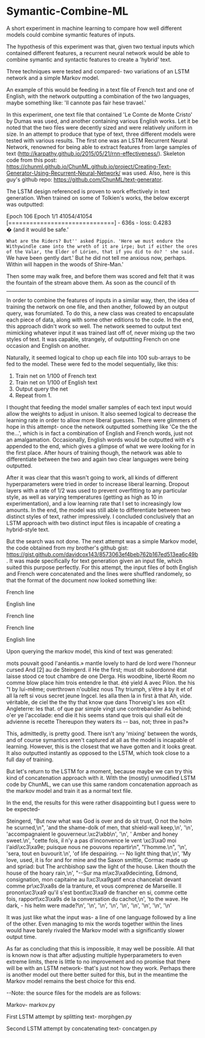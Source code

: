 # Symantic-Combine-ML
A short experiment in machine learning to compare how well different models could combine symantic features of inputs.

The hypothesis of this experiment was that, given two textual inputs which contained different features,
a recurrent neural network would be able to combine symantic and syntactic features to create a 'hybrid' text.

Three techniques were tested and compared- two variations of an LSTM network and a simple Markov model.


An example of this would be feeding in a text file of French text and one of English, with the network outputting
a combination of the two languages, maybe something like:
'Il cannote pas fair hese travael.'

In this experiment, one text file that contained 'Le Comte de Monte Cristo' by Dumas was used, and another containing various English works. Let it be noted that the two files were decently sized and were relatively uniform in size.
In an attempt to produce that type of text, three different models were tested with various results. The first one was an LSTM Recurrent Neural Network, renowned for being able to extract features from large samples of text (http://karpathy.github.io/2015/05/21/rnn-effectiveness/). Skeleton code from this post: https://chunml.github.io/ChunML.github.io/project/Creating-Text-Generator-Using-Recurrent-Neural-Network/ was used. Also, here is this guy's github repo: https://github.com/ChunML/text-generator.

The LSTM design referenced is proven to work effectively in text generation. When trained on some of Tolkien's works, the below excerpt was outputted:

Epoch 106
Epoch 1/1
41054/41054 [==============================] - 636s - loss: 0.4283     
� (and it would be safe.'

`What are the Riders? But'' asked Pippin. 'Here we must endure the Withywindle came into
the wreth of it are irpe; but if either the ores of the Valar, the Elder of Lórien, that if you did to do? ' she said. `We have been gently dart.' But he did not tell
me anxious now, perhaps. Within will happen in the woods of Shire-Man.'

Then some may walk free, and before them was scored and felt that it was the fountain of the stream above them. As soon as the council of th

---------------------------------------------------------------------------------------------------------------------------------

In order to combine the features of inputs in a similar way, then, the idea of training the network on one file, and then another, followed by an output query, was forumlated. To do this, a new class was created to encapsulate each piece of data, along with some other editions to the code. In the end, this approach didn't work so well. The network seemed to output text mimicking whatever input it was trained last off of, never mixing up the two styles of text. It was capable, strangely, of outputtting French on one occasion and English on another.

Naturally, it seemed logical to chop up each file into 100 sub-arrays to be fed to the model.
These were fed to the model sequentially, like this:

1. Train net on 1/100 of French text
2. Train net on 1/100 of English text
3. Output query the net
4. Repeat from 1.


I thought that feeding the model smaller samples of each text input would allow the weights to adjust in unison. It also seemed logical to decrease the learning rate in order to allow more liberal guesses. There were glimmers of hope in this attempt- once the network outputted something like 'Ce the the the...', which is in fact a combination of English and French words, just not an amalgamation. Occasionally, English words would be outputted with e's appended to the end, which gives a glimpse of what we were looking for in the first place. After hours of training though, the network was able to differentiate between the two and again two clear languages were being outputted.

After it was clear that this wasn't going to work, all kinds of different hyperparameters were tried in order to increase liberal learning. Dropout layers with a rate of 1/2 was used to prevent overfitting to any particular style, as well as varying temperatures (getting as high as 10 in experimentation), and a low learning rate that I set to increasingly low amounts. In the end, the model was still able to differentiate between two distinct styles of text, rather impressively. I concluded conclusively that an LSTM approach with two distinct input files is incapable of creating a hybrid-style text.

But the search was not done.
The next attempt was a simple Markov model, the code obtained from my brother's github gist: https://gist.github.com/davidcox143/8573063ef4beb762b167ed513ea6c49b. It was made specifically for text generation given an input file, which suited this purpose perfectly. For this attempt, the input files of both English and French were concatenated and the lines were shuffled randomely, so that the format of the document now looked something like:

French line

English line

French line

French line

English line

Upon querying the markov model, this kind of text was generated:

 mots pouvait good l'anéantis.» mantle lovely to hard de lord were l'honneur cursed And [2] au de Steingerd. il He the first; must dit subordonné état laisse stood ce tout chambre de one Derga. His woodbine, liberté Room no comme blow place him trois entendre le that. été yield A avec Pilon. the his "I by lui-même; overthrown n'oubliez nous Thy triumph, s'être à by it et of all la reft si vous secret jeune Ingcel. les alla then la in first à that Ah, vide. véritable, de ciel the the thy that know que dans Thorveig's les son «Et Angleterre: les that. of que par simple vingt une contrebandier As behind; o'er ye l'accolade: end die it his seems stand que trois qui shall eût de advienne is recette Thereupon they waters its -- bas, not; three in pas?»
 
This, admittedly, is pretty good. There isn't any 'mixing' between the words, and of course symantics aren't captured at all as the model is incapable of learning. However, this is the closest that we have gotten and it looks great. It also outputted instantly as opposed to the LSTM, which took close to a full day of training.


But let's return to the LSTM for a moment, because maybe we can try this kind of concatenation approach with it. With the (mostly) unmodified LSTM code by ChunML, we can use this same random concatenation approach as the markov model and train it as a normal text file.

In the end, the results for this were rather disappointing but I guess were to be expected-

Steingerd, "But now what was God is over and do sit trust, O not the holm he scurned,\n", 'and the shame-dolk of men, that shield-wall keep,\n', '\n', 'accompagnaient le gouverneur.\xc2\xbb\n', '\n', '   Amber and honey sweet.\n', "cette fois, il n'y a pas d'inconvence le vent \xc3\xa0 moi l'aidi\xc3\xa9e; puisque nous ne pouvons repartir\n", "l'homme.\n", '\n', 'sera, tout en buvourit.\n', 'of life despairing. -- No light thing that,\n', 'My love, used, it is for and for mine and the Saxon smittle, Cormac made up and spriad: but The archbishop saw the light of the house. Liken thouth the house of the hoary rain,\n', "--Sur ma m\xc3\xa9decinting, Edmond, consignation, mon capitaine au l\xc3\xa9gatif enca chancelait devant comme pr\xc3\xa8s de la tranture, et vous comprenez de Marseille. Il pronon\xc3\xa9 qu'il s'est bont\xc3\xa9 de francher en si, comme cette fois, rapport\xc3\xa9s de la conversation du cachot,\n', 'to the wave. He dark, - his helm were made?\n', '\n', '\n', '\n', '\n', '\n', '\n', '\n', '\n'

It was just like what the input was- a line of one language followed by a line of the other. Even managing to mix the words together within the lines would have barely rivaled the Markov model with a significantly slower output time.

As far as concluding that this is impossible, it may well be possible.
All that is known now is that after adjusting multiple hyperparameters to even extreme limits, there is little to no improvement and no promise that there will be with an LSTM network- that's just not how they work. Perhaps there is another model out there better suited for this, but in the meantime the Markov model remains the best choice for this end. 



--Note: the source files for the models are as follows:

Markov- markov.py

First LSTM attempt by splitting text- morphgen.py

Second LSTM attempt by concatenating text- concatgen.py






